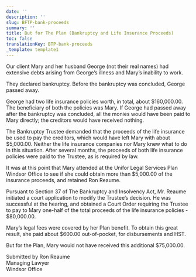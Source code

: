 ```yaml
---
date: ''
description: ''
slug: BFTP-bank-proceeds
summary: ''
title: But for The Plan (Bankruptcy and Life Insurance Proceeds)
toc: false
translationKey: BTP-bank-proceeds
_template: template1
---
```


Our client Mary and her husband George (not their real names) had extensive debts arising from George’s illness and Mary’s inability to work.

They declared bankruptcy. Before the bankruptcy was concluded, George passed away.

George had two life insurance policies worth, in total, about $160,000.00. The beneficiary of both the policies was Mary. If George had passed away after the bankruptcy was concluded, all the monies would have been paid to Mary directly; the creditors would have received nothing.

The Bankruptcy Trustee demanded that the proceeds of the life insurance be used to pay the creditors, which would have left Mary with about $5,000.00. Neither the life insurance companies nor Mary knew what to do in this situation. After several months, the proceeds of both life insurance policies were paid to the Trustee, as is required by law.

It was at this point that Mary attended at the Unifor Legal Services Plan Windsor Office to see if she could obtain more than $5,000.00 of the insurance proceeds, and retained Ron Reaume.

Pursuant to Section 37 of The Bankruptcy and Insolvency Act, Mr. Reaume initiated a court application to modify the Trustee’s decision. He was successful at the hearing, and obtained a Court Order requiring the Trustee to pay to Mary one-half of the total proceeds of the life insurance policies - $80,000.00.

Mary’s legal fees were covered by her Plan benefit. To obtain this great result, she paid about $600.00 out-of-pocket, for disbursements and HST.

But for the Plan, Mary would not have received this additional $75,000.00.

Submitted by Ron Reaume  
Managing Lawyer  
Windsor Office
